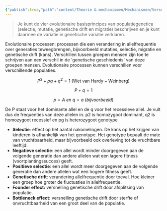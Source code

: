```yaml
---
{"publish":true,"path":"content/Theorie & mechanismen/Mechanismen/Verschillen in DNA-variatie tussen populaties.md","permalink":"/content/theorie-and-mechanismen/mechanismen/verschillen-in-dna-variatie-tussen-populaties/","title":"Verschillen in DNA-variatie tussen populaties","tags":["Mechanismen","Klinische_genetica"]}
---
```




> Je kunt de vier evolutionaire basisprincipes van populatiegenetica (selectie, mutatie, genetische drift en migratie) beschrijven en je kunt daarmee de variatie in genetische variatie verklaren.

Evolutionaire processen: processen die een verandering in allelfrequentie over generaties teweegbrengen, bijvoorbeeld mutaties, selectie, migratie en genetische drift (kans). Verschillen tussen groepen mensen zijn toe te schrijven aan een verschil in de 'genetische geschiedenis' van deze groepen mensen. Evolutionaire processen kunnen verschillen voor verschillende populaties.

$$P^2 + pq + q^2 = 1 \ \mathsf{(Wet \ van\ Hardy-Weinberg)}$$ 

$$P + q = 1$$

$$p = A \ en \ q = a \ (bijvoorbeeld)$$

De P staat voor het dominante allel en de q voor het recessieve allel. Je vult dus de frequenties van deze allelen in. p2 is homozygoot dominant, q2 is homozygoot recessief en pg is heterozygoot genotype

- **Selectie**: effect op het aantal nakomelingen. De kans op het krijgen van kinderen is afhankelijk van het genotype. Het genotype bepaalt de mate van vruchtbaarheid, maar bijvoorbeeld ook overleving tot de vruchtbare leeftijd.
- **Negatieve selectie**: een allel wordt minder doorgegeven aan de volgende generatie dan andere allelen wat een lagere fitness (voortplantingssucces) geeft.
- **Positieve selectie**: een allel wordt meer doorgegeven aan de volgende generatie dan andere allelen wat een hogere fitness geeft.
- **Genetische drift**: verandering allelfrequentie door toeval. Hoe kleiner een groep hoe groter de fluctuaties in allelfrequentie.
- **Founder effect:** versnelling genetische drift door afsplitsing van populatie.
- **Bottleneck effect:** versnelling genetische drift door sterfte of onvruchtbaarheid van een groot deel van de populatie.